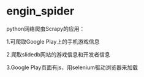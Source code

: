 # engin_spider
python网络爬虫Scrapy的应用：

1.可爬取Google Play上的手机游戏信息

2.爬取slidedb网站的游戏信息和开发者信息

3.Google Play页面有js，用selenium驱动浏览器来加载
